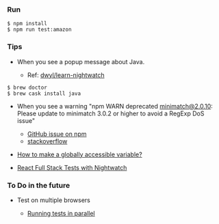 ### Run

```
$ npm install
$ npm run test:amazon
```


### Tips

* When you see a popup message about Java.

  - Ref: [dwyl/learn-nightwatch](https://github.com/dwyl/learn-nightwatch)

```
$ brew doctor
$ brew cask install java
```

* When you see a warning "npm WARN deprecated minimatch@2.0.10: Please update to minimatch 3.0.2 or higher to avoid a RegExp DoS issue"

  - [GitHub issue on npm](https://github.com/npm/npm/issues/13323)
  - [stackoverflow](https://stackoverflow.com/questions/38046392/npm-warn-deprecated-minimatch2-0-10-please-update-to-minimatch-3-0-2-or-higher)


* [How to make a globally accessible variable?](https://stackoverflow.com/questions/25067391/how-to-make-a-globally-accessible-variable/)

* [React Full Stack Tests with Nightwatch](https://blog.parsable.com/react-full-stack-tests-and-continuous-delivery-part-1-4-nightwatch-c378b6fbac8a)


### To Do in the future

* Test on multiple browsers
  
  - [Running tests in parallel](http://nightwatchjs.org/blog/testing-webrtc-apps-with-nightwatch/#runningtestsinparallel) 
